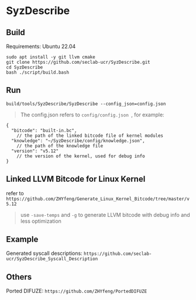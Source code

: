 # SyzDescribe

## Build
Requirements: Ubuntu 22.04
```shell
sudo apt install -y git llvm cmake
git clone https://github.com/seclab-ucr/SyzDescribe.git
cd SyzDescribe
bash ./script/build.bash
```
## Run
```shell
build/tools/SyzDescribe/SyzDescribe --config_json=config.json
```
> The config.json refers to `config/config.json `, for example:
```
{
  "bitcode": "built-in.bc", 
    // the path of the linked bitcode file of kernel modules
  "knowledge": "~/SyzDescribe/config/knowledge.json",
    // the path of the knowledge file
  "version": "v5.12"
    // the version of the kernel, used for debug info
}
```

## Linked LLVM Bitcode for Linux Kernel
refer to `https://github.com/ZHYfeng/Generate_Linux_Kernel_Bitcode/tree/master/v5.12`
> use `-save-temps` and `-g` to generate LLVM bitcode with debug info and less optimization


## Example

Generated syscall descriptions: `https://github.com/seclab-ucr/SyzDescribe_Syscall_Description`


## Others
Ported DIFUZE: `https://github.com/ZHYfeng/PortedDIFUZE`